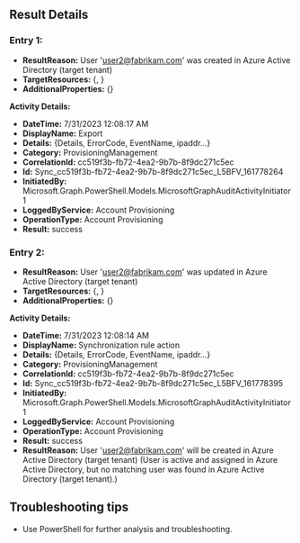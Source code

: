 ## Result Details

### Entry 1:
- **ResultReason:** User 'user2@fabrikam.com' was created in Azure Active Directory (target tenant)
- **TargetResources:** {<ServicePrincipalId>, }
- **AdditionalProperties:** {}

**Activity Details:**
- **DateTime:** 7/31/2023 12:08:17 AM
- **DisplayName:** Export
- **Details:** {Details, ErrorCode, EventName, ipaddr...}
- **Category:** ProvisioningManagement
- **CorrelationId:** cc519f3b-fb72-4ea2-9b7b-8f9dc271c5ec
- **Id:** Sync_cc519f3b-fb72-4ea2-9b7b-8f9dc271c5ec_L5BFV_161778264
- **InitiatedBy:** Microsoft.Graph.PowerShell.Models.MicrosoftGraphAuditActivityInitiator1
- **LoggedByService:** Account Provisioning
- **OperationType:** Account Provisioning
- **Result:** success

### Entry 2:
- **ResultReason:** User 'user2@fabrikam.com' was updated in Azure Active Directory (target tenant)
- **TargetResources:** {<ServicePrincipalId>, }
- **AdditionalProperties:** {}

**Activity Details:**
- **DateTime:** 7/31/2023 12:08:14 AM
- **DisplayName:** Synchronization rule action
- **Details:** {Details, ErrorCode, EventName, ipaddr...}
- **Category:** ProvisioningManagement
- **CorrelationId:** cc519f3b-fb72-4ea2-9b7b-8f9dc271c5ec
- **Id:** Sync_cc519f3b-fb72-4ea2-9b7b-8f9dc271c5ec_L5BFV_161778395
- **InitiatedBy:** Microsoft.Graph.PowerShell.Models.MicrosoftGraphAuditActivityInitiator1
- **LoggedByService:** Account Provisioning
- **OperationType:** Account Provisioning
- **Result:** success
- **ResultReason:** User 'user2@fabrikam.com' will be created in Azure Active Directory (target tenant) (User is active and assigned in Azure Active Directory, but no matching user was found in Azure Active Directory (target tenant).)

## Troubleshooting tips

- Use PowerShell for further analysis and troubleshooting.